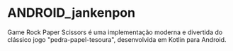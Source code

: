 # ANDROID_jankenpon
Game Rock Paper Scissors é uma implementação moderna e divertida do clássico jogo "pedra-papel-tesoura", desenvolvida em Kotlin para Android.
